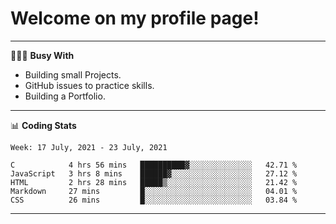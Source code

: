 # Welcome on my profile page!
<!-- print(("dralla"[::-1]+"s").capitalize()) -->

---
👨🏻‍💻 **Busy With**
* Building small Projects.
* GitHub issues to practice skills.
* Building a Portfolio.

---
📊 **Coding Stats**
<!--START_SECTION:waka-->
```text
Week: 17 July, 2021 - 23 July, 2021

C            4 hrs 56 mins   ██████████▓░░░░░░░░░░░░░░   42.71 % 
JavaScript   3 hrs 8 mins    ██████▓░░░░░░░░░░░░░░░░░░   27.12 % 
HTML         2 hrs 28 mins   █████▒░░░░░░░░░░░░░░░░░░░   21.42 % 
Markdown     27 mins         █░░░░░░░░░░░░░░░░░░░░░░░░   04.01 % 
CSS          26 mins         █░░░░░░░░░░░░░░░░░░░░░░░░   03.84 % 
```
<!--END_SECTION:waka-->
---
